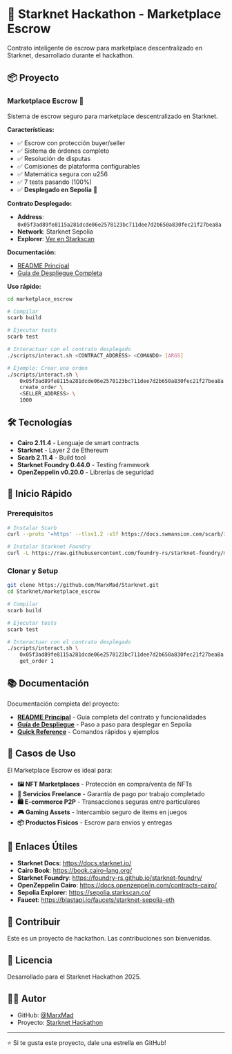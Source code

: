 # 🚀 Starknet Hackathon - Marketplace Escrow

Contrato inteligente de escrow para marketplace descentralizado en Starknet, desarrollado durante el hackathon.

## 📦 Proyecto

### Marketplace Escrow 🛒

Sistema de escrow seguro para marketplace descentralizado en Starknet.

**Características:**
- ✅ Escrow con protección buyer/seller
- ✅ Sistema de órdenes completo
- ✅ Resolución de disputas
- ✅ Comisiones de plataforma configurables
- ✅ Matemática segura con u256
- ✅ 7 tests pasando (100%)
- ✅ **Desplegado en Sepolia** 🎉

**Contrato Desplegado:**
- **Address**: `0x05f3ad89fe8115a281dcde06e2578123bc711dee7d2b650a830fec21f27bea8a`
- **Network**: Starknet Sepolia
- **Explorer**: [Ver en Starkscan](https://sepolia.starkscan.co/contract/0x05f3ad89fe8115a281dcde06e2578123bc711dee7d2b650a830fec21f27bea8a)

**Documentación:**
- [README Principal](./marketplace_escrow/README.md)
- [Guía de Despliegue Completa](./marketplace_escrow/DEPLOYMENT.md)

**Uso rápido:**
```bash
cd marketplace_escrow

# Compilar
scarb build

# Ejecutar tests
scarb test

# Interactuar con el contrato desplegado
./scripts/interact.sh <CONTRACT_ADDRESS> <COMANDO> [ARGS]

# Ejemplo: Crear una orden
./scripts/interact.sh \
    0x05f3ad89fe8115a281dcde06e2578123bc711dee7d2b650a830fec21f27bea8a \
    create_order \
    <SELLER_ADDRESS> \
    1000
```

## 🛠️ Tecnologías

- **Cairo 2.11.4** - Lenguaje de smart contracts
- **Starknet** - Layer 2 de Ethereum
- **Scarb 2.11.4** - Build tool
- **Starknet Foundry 0.44.0** - Testing framework
- **OpenZeppelin v0.20.0** - Librerías de seguridad

## 🚀 Inicio Rápido

### Prerequisitos

```bash
# Instalar Scarb
curl --proto '=https' --tlsv1.2 -sSf https://docs.swmansion.com/scarb/install.sh | sh

# Instalar Starknet Foundry
curl -L https://raw.githubusercontent.com/foundry-rs/starknet-foundry/master/scripts/install.sh | sh
```

### Clonar y Setup

```bash
git clone https://github.com/MarxMad/Starknet.git
cd Starknet/marketplace_escrow

# Compilar
scarb build

# Ejecutar tests
scarb test

# Interactuar con el contrato desplegado
./scripts/interact.sh \
    0x05f3ad89fe8115a281dcde06e2578123bc711dee7d2b650a830fec21f27bea8a \
    get_order 1
```

## 📚 Documentación

Documentación completa del proyecto:

- **[README Principal](./marketplace_escrow/README.md)** - Guía completa del contrato y funcionalidades
- **[Guía de Despliegue](./marketplace_escrow/DEPLOYMENT.md)** - Paso a paso para desplegar en Sepolia
- **[Quick Reference](./marketplace_escrow/QUICK_REFERENCE.md)** - Comandos rápidos y ejemplos

## 🎯 Casos de Uso

El Marketplace Escrow es ideal para:

- **🖼️ NFT Marketplaces** - Protección en compra/venta de NFTs
- **💼 Servicios Freelance** - Garantía de pago por trabajo completado
- **🛍️ E-commerce P2P** - Transacciones seguras entre particulares
- **🎮 Gaming Assets** - Intercambio seguro de items en juegos
- **📦 Productos Físicos** - Escrow para envíos y entregas

## 🔗 Enlaces Útiles

- **Starknet Docs**: https://docs.starknet.io/
- **Cairo Book**: https://book.cairo-lang.org/
- **Starknet Foundry**: https://foundry-rs.github.io/starknet-foundry/
- **OpenZeppelin Cairo**: https://docs.openzeppelin.com/contracts-cairo/
- **Sepolia Explorer**: https://sepolia.starkscan.co/
- **Faucet**: https://blastapi.io/faucets/starknet-sepolia-eth

## 🤝 Contribuir

Este es un proyecto de hackathon. Las contribuciones son bienvenidas.

## 📝 Licencia

Desarrollado para el Starknet Hackathon 2025.

## 👨‍💻 Autor

- GitHub: [@MarxMad](https://github.com/MarxMad)
- Proyecto: [Starknet Hackathon](https://github.com/MarxMad/Starknet)

---

⭐ Si te gusta este proyecto, dale una estrella en GitHub!



